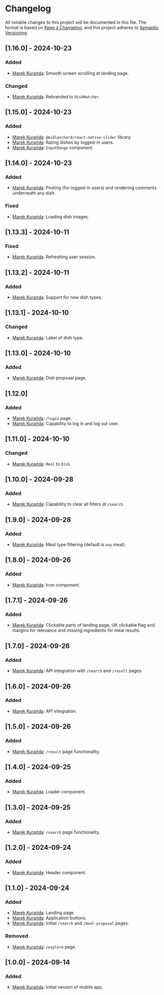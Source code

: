 # Changelog
All notable changes to this project will be documented in this file.
The format is based on [Keep a Changelog](https://keepachangelog.com/en/1.0.0/),
and this project adheres to [Semantic Versioning](https://semver.org/spec/v2.0.0.html).

## [1.16.0] - 2024-10-23
### Added
- [Marek Kurańda](https://github.com/mjkuranda): Smooth screen scrolling at landing page.

### Changed
- [Marek Kurańda](https://github.com/mjkuranda): Rebranded to `DishMatcher`.

## [1.15.0] - 2024-10-23
### Added
- [Marek Kurańda](https://github.com/mjkuranda): `@miblanchard/react-native-slider` library.
- [Marek Kurańda](https://github.com/mjkuranda): Rating dishes by logged-in users.
- [Marek Kurańda](https://github.com/mjkuranda): `InputRange` component.

## [1.14.0] - 2024-10-23
### Added
- [Marek Kurańda](https://github.com/mjkuranda): Posting (for logged-in users) and rendering comments underneath any dish.

### Fixed
- [Marek Kurańda](https://github.com/mjkuranda): Loading dish images.

## [1.13.3] - 2024-10-11
### Fixed
- [Marek Kurańda](https://github.com/mjkuranda): Refreshing user session.

## [1.13.2] - 2024-10-11
### Added
- [Marek Kurańda](https://github.com/mjkuranda): Support for new dish types.

## [1.13.1] - 2024-10-10
### Changed
- [Marek Kurańda](https://github.com/mjkuranda): Label of dish type.

## [1.13.0] - 2024-10-10
### Added
- [Marek Kurańda](https://github.com/mjkuranda): Dish proposal page.

## [1.12.0]
### Added
- [Marek Kurańda](https://github.com/mjkuranda): `/login` page.
- [Marek Kurańda](https://github.com/mjkuranda): Capability to log in and log out user.

## [1.11.0] - 2024-10-10
### Changed
- [Marek Kurańda](https://github.com/mjkuranda): `Meal` to `Dish`.

## [1.10.0] - 2024-09-28
### Added
- [Marek Kurańda](https://github.com/mjkuranda): Capability to clear all filters at `/search`.

## [1.9.0] - 2024-09-28
### Added
- [Marek Kurańda](https://github.com/mjkuranda): Meal type filtering (default is `any` meal).

## [1.8.0] - 2024-09-26
### Added
- [Marek Kurańda](https://github.com/mjkuranda): Icon component.

## [1.7.1] - 2024-09-26
### Added
- [Marek Kurańda](https://github.com/mjkuranda): Clickable parts of landing page, UK clickable flag and margins for relevance and missing ingredients for meal results.

## [1.7.0] - 2024-09-26
### Added
- [Marek Kurańda](https://github.com/mjkuranda): API integration with `/search` and `/result` pages.

## [1.6.0] - 2024-09-26
### Added
- [Marek Kurańda](https://github.com/mjkuranda): API integration.

## [1.5.0] - 2024-09-26
### Added
- [Marek Kurańda](https://github.com/mjkuranda): `/result` page functionality.

## [1.4.0] - 2024-09-25
### Added
- [Marek Kurańda](https://github.com/mjkuranda): Loader component.

## [1.3.0] - 2024-09-25
### Added
- [Marek Kurańda](https://github.com/mjkuranda): `/search` page functionality.

## [1.2.0] - 2024-09-24
### Added
- [Marek Kurańda](https://github.com/mjkuranda): Header component.

## [1.1.0] - 2024-09-24
### Added
- [Marek Kurańda](https://github.com/mjkuranda): Landing page.
- [Marek Kurańda](https://github.com/mjkuranda): Application buttons.
- [Marek Kurańda](https://github.com/mjkuranda): Initial `/search` and `/meal-proposal` pages.

### Removed
- [Marek Kurańda](https://github.com/mjkuranda): `/explore` page.

## [1.0.0] - 2024-09-14
### Added
- [Marek Kurańda](https://github.com/mjkuranda): Initial version of mobile app.